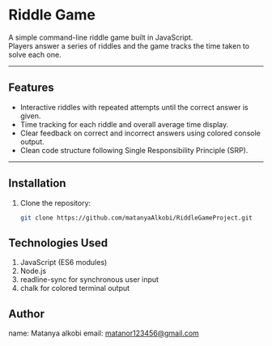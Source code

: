# Riddle Game

A simple command-line riddle game built in JavaScript.  
Players answer a series of riddles and the game tracks the time taken to solve each one.

---

## Features

- Interactive riddles with repeated attempts until the correct answer is given.
- Time tracking for each riddle and overall average time display.
- Clear feedback on correct and incorrect answers using colored console output.
- Clean code structure following Single Responsibility Principle (SRP).

---

## Installation

1. Clone the repository:
   ```bash
   git clone https://github.com/matanyaAlkobi/RiddleGameProject.git


## Technologies Used
1. JavaScript (ES6 modules)
2. Node.js
3. readline-sync for synchronous user input
4. chalk for colored terminal output

## Author
name: Matanya alkobi
email:  matanor123456@gmail.com

